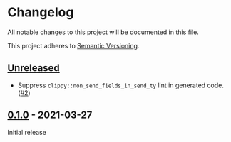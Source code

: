 # Changelog

All notable changes to this project will be documented in this file.

This project adheres to [Semantic Versioning](https://semver.org).

<!--
Note: In this file, do not use the hard wrap in the middle of a sentence for compatibility with GitHub comment style markdown rendering.
-->

## [Unreleased]

- Suppress `clippy::non_send_fields_in_send_ty` lint in generated code. ([#2](https://github.com/taiki-e/negative-impl/pull/2))

## [0.1.0] - 2021-03-27

Initial release

[Unreleased]: https://github.com/taiki-e/negative-impl/compare/v0.1.0...HEAD
[0.1.0]: https://github.com/taiki-e/negative-impl/releases/tag/v0.1.0
